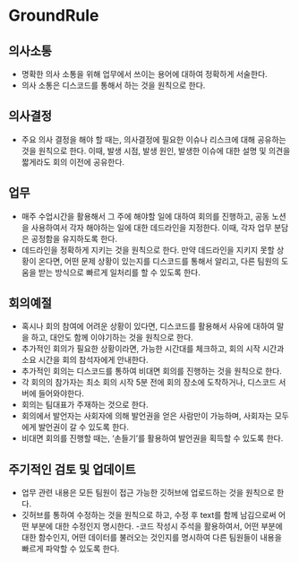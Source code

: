 # GroundRule
## 의사소통
- 명확한 의사 소통을 위해 업무에서 쓰이는 용어에 대하여 정확하게 서술한다.
- 의사 소통은 디스코드를 통해서 하는 것을 원칙으로 한다.
## 의사결정
- 주요 의사 결정을 해야 할 때는, 의사결정에 필요한 이슈나 리스크에 대해 공유하는 것을 원칙으로 한다. 이때, 발생 시점, 발생 원인, 발생한 이슈에 대한 설명 및 의견을 짧게라도 회의 이전에 공유한다.
## 업무
- 매주 수업시간을 활용해서 그 주에 해야할 일에 대하여 회의를 진행하고, 공동 노션을 사용하여서 각자 해야하는 일에 대한 데드라인을 지정한다. 이때, 각자 업무 분담은 공정함을 유지하도록 한다.
- 데드라인을 정확하게 지키는 것을 원칙으로 한다. 만약 데드라인을 지키지 못할 상황이 온다면, 어떤 문제 상황이 있는지를 디스코드를 통해서 알리고, 다른 팀원의 도움을 받는 방식으로 빠르게 일처리를 할 수 있도록 한다.
## 회의예절
- 혹시나 회의 참여에 어려운 상황이 있다면, 디스코드를 활용해서 사유에 대하여 말을 하고, 대안도 함께 이야기하는 것을 원칙으로 한다.
- 추가적인 회의가 필요한 상황이라면, 가능한 시간대를 체크하고, 회의 시작 시간과 소요 시간을 회의 참석자에게 안내한다.
- 추가적인 회의는 디스코드를 통하여 비대면 회의를 진행하는 것을 원칙으로 한다.
- 각 회의의 참가자는 최소 회의 시작 5분 전에 회의 장소에 도착하거나, 디스코드 서버에 들어와야한다.
- 회의는 팀대표가 주재하는 것으로 한다.
- 회의에서 발언자는 사회자에 의해 발언권을 얻은 사람만이 가능하며, 사회자는 모두에게 발언권이 갈 수 있도록 한다.
- 비대면 회의를 진행할 때는, ‘손들기’를 활용하여 발언권을 획득할 수 있도록 한다.
## 주기적인 검토 및 업데이트
- 업무 관련 내용은 모든 팀원이 접근 가능한 깃허브에 업로드하는 것을 원칙으로 한다.
- 깃허브를 통하여 수정하는 것을 원칙으로 하고, 수정 후 text를 함께 남김으로써 어떤 부분에 대한 수정인지 명시한다.
-코드 작성시 주석을 활용하여서, 어떤 부분에 대한 함수인지, 어떤 데이터를 불러오는 것인지를 명시하여 다른 팀원들이 내용을 빠르게 파악할 수 있도록 한다.
